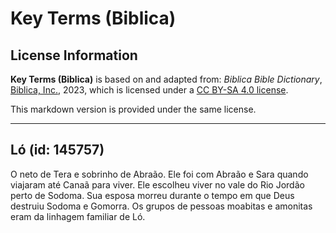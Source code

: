 # Key Terms (Biblica)

## License Information

**Key Terms (Biblica)** is based on and adapted from: _Biblica Bible Dictionary_, [Biblica, Inc.](https://www.biblica.com/), 2023, which is licensed under a [CC BY-SA 4.0 license](https://creativecommons.org/licenses/by-sa/4.0/legalcode.en).

This markdown version is provided under the same license.



--------------------------------

## Ló (id: 145757)

O neto de Tera e sobrinho de Abraão. Ele foi com Abraão e Sara quando viajaram até Canaã para viver. Ele escolheu viver no vale do Rio Jordão perto de Sodoma. Sua esposa morreu durante o tempo em que Deus destruiu Sodoma e Gomorra. Os grupos de pessoas moabitas e amonitas eram da linhagem familiar de Ló.


